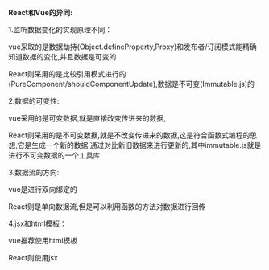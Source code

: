 **React和Vue的异同:**

1.监听数据变化的实现原理不同：

vue采取的是数据劫持(Object.defineProperty,Proxy)和发布者/订阅模式能精确知道数据的变化,并且数据是可变的

React则采用的是比较引用模式进行的(PureComponent/shouldComponentUpdate),数据是不可变(Immutable.js)的

2.数据的可变性:

vue采用的是可变数据,就是直接改变传进来的数据,

React则采用的是不可变数据,就是不改变传进来的数据,这是符合函数式编程的思想,它是生成一个新的数据,通过对比新旧数据来进行更新的,其中immutable.js就是进行不可变数据的一个工具库

3.数据流的方向:

vue是进行双向绑定的

React则是单向数据流,但是可以利用函数的方法对数据进行回传

4.jsx和html模板：

vue推荐使用html模板

React则使用jsx

